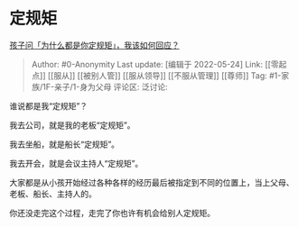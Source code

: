 # 定规矩
[孩子问「为什么都是你定规矩」，我该如何回应？](https://www.zhihu.com/question/523191255/answer/2499129712)

> Author: #0-Anonymity
> Last update: [编辑于 2022-05-24]
> Link: [[零起点]] [[服从]] [[被别人管]] [[服从领导]] [[不服从管理]] [[尊师]]
> Tag: #1-家族/1F-亲子/1-身为父母
> 评论区:
> 泛讨论:

谁说都是我“定规矩”？

我去公司，就是我的老板“定规矩”。

我去坐船，就是船长“定规矩”。

我去开会，就是会议主持人“定规矩”。

大家都是从小孩开始经过各种各样的经历最后被指定到不同的位置上，当上父母、老板、船长、主持人的。

你还没走完这个过程，走完了你也许有机会给别人定规矩。
